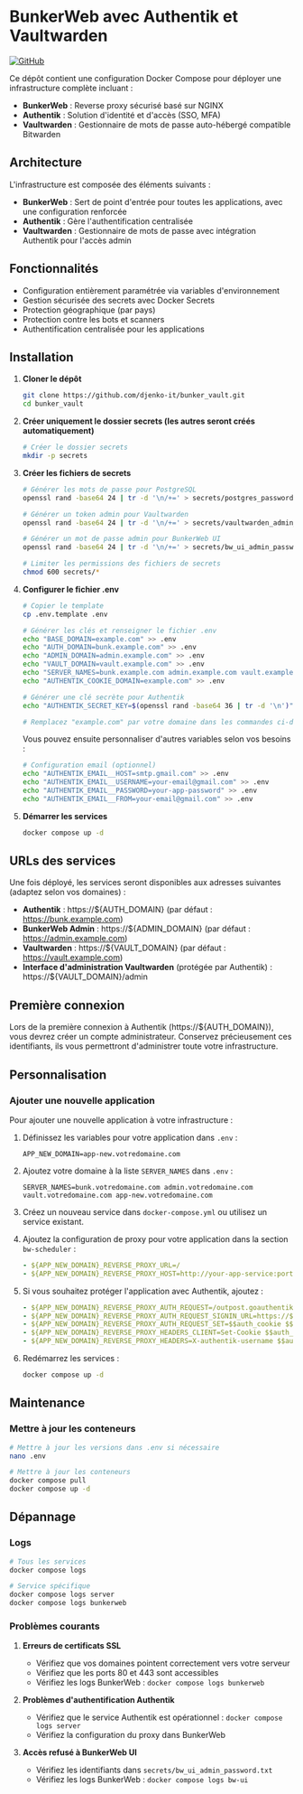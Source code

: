 # BunkerWeb avec Authentik et Vaultwarden

[![GitHub](https://img.shields.io/badge/GitHub-djenko--it%2Fbunker__vault-blue?logo=github)](https://github.com/djenko-it/bunker_vault)

Ce dépôt contient une configuration Docker Compose pour déployer une infrastructure complète incluant :

- **BunkerWeb** : Reverse proxy sécurisé basé sur NGINX
- **Authentik** : Solution d'identité et d'accès (SSO, MFA)
- **Vaultwarden** : Gestionnaire de mots de passe auto-hébergé compatible Bitwarden

## Architecture

L'infrastructure est composée des éléments suivants :

- **BunkerWeb** : Sert de point d'entrée pour toutes les applications, avec une configuration renforcée
- **Authentik** : Gère l'authentification centralisée
- **Vaultwarden** : Gestionnaire de mots de passe avec intégration Authentik pour l'accès admin

## Fonctionnalités

- Configuration entièrement paramétrée via variables d'environnement
- Gestion sécurisée des secrets avec Docker Secrets
- Protection géographique (par pays)
- Protection contre les bots et scanners
- Authentification centralisée pour les applications

## Installation

1. **Cloner le dépôt**
   ```bash
   git clone https://github.com/djenko-it/bunker_vault.git
   cd bunker_vault
   ```

2. **Créer uniquement le dossier secrets (les autres seront créés automatiquement)**
   ```bash
   # Créer le dossier secrets
   mkdir -p secrets
   ```

3. **Créer les fichiers de secrets**
   ```bash
   # Générer les mots de passe pour PostgreSQL
   openssl rand -base64 24 | tr -d '\n/+=' > secrets/postgres_password.txt
   
   # Générer un token admin pour Vaultwarden
   openssl rand -base64 24 | tr -d '\n/+=' > secrets/vaultwarden_admin_token.txt
   
   # Générer un mot de passe admin pour BunkerWeb UI
   openssl rand -base64 24 | tr -d '\n/+=' > secrets/bw_ui_admin_password.txt
   
   # Limiter les permissions des fichiers de secrets
   chmod 600 secrets/*
   ```

4. **Configurer le fichier .env**
   ```bash
   # Copier le template
   cp .env.template .env
   
   # Générer les clés et renseigner le fichier .env
   echo "BASE_DOMAIN=example.com" >> .env
   echo "AUTH_DOMAIN=bunk.example.com" >> .env
   echo "ADMIN_DOMAIN=admin.example.com" >> .env
   echo "VAULT_DOMAIN=vault.example.com" >> .env
   echo "SERVER_NAMES=bunk.example.com admin.example.com vault.example.com" >> .env
   echo "AUTHENTIK_COOKIE_DOMAIN=example.com" >> .env
   
   # Générer une clé secrète pour Authentik
   echo "AUTHENTIK_SECRET_KEY=$(openssl rand -base64 36 | tr -d '\n')" >> .env
   
   # Remplacez "example.com" par votre domaine dans les commandes ci-dessus
   ```
   
   Vous pouvez ensuite personnaliser d'autres variables selon vos besoins :
   ```bash
   # Configuration email (optionnel)
   echo "AUTHENTIK_EMAIL__HOST=smtp.gmail.com" >> .env
   echo "AUTHENTIK_EMAIL__USERNAME=your-email@gmail.com" >> .env
   echo "AUTHENTIK_EMAIL__PASSWORD=your-app-password" >> .env
   echo "AUTHENTIK_EMAIL__FROM=your-email@gmail.com" >> .env
   ```

5. **Démarrer les services**
   ```bash
   docker compose up -d
   ```

## URLs des services

Une fois déployé, les services seront disponibles aux adresses suivantes (adaptez selon vos domaines) :

- **Authentik** : https://${AUTH_DOMAIN} (par défaut : https://bunk.example.com)
- **BunkerWeb Admin** : https://${ADMIN_DOMAIN} (par défaut : https://admin.example.com)
- **Vaultwarden** : https://${VAULT_DOMAIN} (par défaut : https://vault.example.com)
- **Interface d'administration Vaultwarden** (protégée par Authentik) : https://${VAULT_DOMAIN}/admin

## Première connexion

Lors de la première connexion à Authentik (https://${AUTH_DOMAIN}), vous devrez créer un compte administrateur.
Conservez précieusement ces identifiants, ils vous permettront d'administrer toute votre infrastructure.

## Personnalisation

### Ajouter une nouvelle application

Pour ajouter une nouvelle application à votre infrastructure :

1. Définissez les variables pour votre application dans `.env` :
   ```
   APP_NEW_DOMAIN=app-new.votredomaine.com
   ```

2. Ajoutez votre domaine à la liste `SERVER_NAMES` dans `.env` :
   ```
   SERVER_NAMES=bunk.votredomaine.com admin.votredomaine.com vault.votredomaine.com app-new.votredomaine.com
   ```

3. Créez un nouveau service dans `docker-compose.yml` ou utilisez un service existant.

4. Ajoutez la configuration de proxy pour votre application dans la section `bw-scheduler` :
   ```yaml
   - ${APP_NEW_DOMAIN}_REVERSE_PROXY_URL=/
   - ${APP_NEW_DOMAIN}_REVERSE_PROXY_HOST=http://your-app-service:port
   ```

5. Si vous souhaitez protéger l'application avec Authentik, ajoutez :
   ```yaml
   - ${APP_NEW_DOMAIN}_REVERSE_PROXY_AUTH_REQUEST=/outpost.goauthentik.io/auth/nginx
   - ${APP_NEW_DOMAIN}_REVERSE_PROXY_AUTH_REQUEST_SIGNIN_URL=https://${AUTH_DOMAIN}/outpost.goauthentik.io/start?rd=$$scheme%3A%2F%2F$$host$$request_uri
   - ${APP_NEW_DOMAIN}_REVERSE_PROXY_AUTH_REQUEST_SET=$$auth_cookie $$upstream_http_set_cookie;$$authentik_username $$upstream_http_x_authentik_username;$$authentik_groups $$upstream_http_x_authentik_groups;$$authentik_email $$upstream_http_x_authentik_email;$$authentik_name $$upstream_http_x_authentik_name;$$authentik_uid $$upstream_http_x_authentik_uid
   - ${APP_NEW_DOMAIN}_REVERSE_PROXY_HEADERS_CLIENT=Set-Cookie $$auth_cookie
   - ${APP_NEW_DOMAIN}_REVERSE_PROXY_HEADERS=X-authentik-username $$authentik_username;X-authentik-groups $$authentik_groups;X-authentik-email $$authentik_email;X-authentik-name $$authentik_name;X-authentik-uid $$authentik_uid
   ```

6. Redémarrez les services :
   ```bash
   docker compose up -d
   ```

## Maintenance

### Mettre à jour les conteneurs
```bash
# Mettre à jour les versions dans .env si nécessaire
nano .env

# Mettre à jour les conteneurs
docker compose pull
docker compose up -d
```

## Dépannage

### Logs
```bash
# Tous les services
docker compose logs

# Service spécifique
docker compose logs server
docker compose logs bunkerweb
```

### Problèmes courants

1. **Erreurs de certificats SSL**
   - Vérifiez que vos domaines pointent correctement vers votre serveur
   - Vérifiez que les ports 80 et 443 sont accessibles
   - Vérifiez les logs BunkerWeb : `docker compose logs bunkerweb`

2. **Problèmes d'authentification Authentik**
   - Vérifiez que le service Authentik est opérationnel : `docker compose logs server`
   - Vérifiez la configuration du proxy dans BunkerWeb

3. **Accès refusé à BunkerWeb UI**
   - Vérifiez les identifiants dans `secrets/bw_ui_admin_password.txt`
   - Vérifiez les logs BunkerWeb : `docker compose logs bw-ui`
